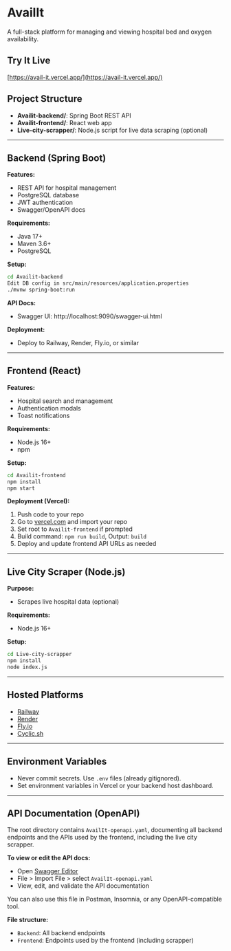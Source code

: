 # AvailIt

A full-stack platform for managing and viewing hospital bed and oxygen availability.

## Try It Live
[https://avail-it.vercel.app/](https://avail-it.vercel.app/)

## Project Structure
- **Availit-backend/**: Spring Boot REST API
- **Availit-frontend/**: React web app
- **Live-city-scrapper/**: Node.js script for live data scraping (optional)

---

## Backend (Spring Boot)

**Features:**
- REST API for hospital management
- PostgreSQL database
- JWT authentication
- Swagger/OpenAPI docs

**Requirements:**
- Java 17+
- Maven 3.6+
- PostgreSQL

**Setup:**
```sh
cd Availit-backend
Edit DB config in src/main/resources/application.properties
./mvnw spring-boot:run
```

**API Docs:**
- Swagger UI: http://localhost:9090/swagger-ui.html

**Deployment:**
- Deploy to Railway, Render, Fly.io, or similar

---

## Frontend (React)

**Features:**
- Hospital search and management
- Authentication modals
- Toast notifications

**Requirements:**
- Node.js 16+
- npm

**Setup:**
```sh
cd Availit-frontend
npm install
npm start
```

**Deployment (Vercel):**
1. Push code to your repo
2. Go to [vercel.com](https://vercel.com/) and import your repo
3. Set root to `Availit-frontend` if prompted
4. Build command: `npm run build`, Output: `build`
5. Deploy and update frontend API URLs as needed

---

## Live City Scraper (Node.js)

**Purpose:**
- Scrapes live hospital data (optional)

**Requirements:**
- Node.js 16+

**Setup:**
```sh
cd Live-city-scrapper
npm install
node index.js
```

---

## Hosted Platforms
- [Railway](https://railway.app/)
- [Render](https://render.com/)
- [Fly.io](https://fly.io/)
- [Cyclic.sh](https://cyclic.sh/)

---

## Environment Variables
- Never commit secrets. Use `.env` files (already gitignored).
- Set environment variables in Vercel or your backend host dashboard.

---

## API Documentation (OpenAPI)

The root directory contains `AvailIt-openapi.yaml`, documenting all backend endpoints and the APIs used by the frontend, including the live city scrapper.

**To view or edit the API docs:**
- Open [Swagger Editor](https://editor.swagger.io/)
- File > Import File > select `AvailIt-openapi.yaml`
- View, edit, and validate the API documentation

You can also use this file in Postman, Insomnia, or any OpenAPI-compatible tool.

**File structure:**
- `Backend`: All backend endpoints
- `Frontend`: Endpoints used by the frontend (including scrapper)
